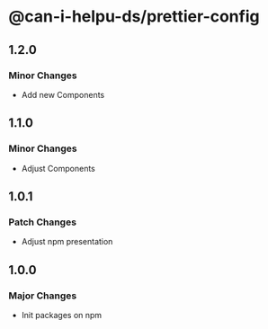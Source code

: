 # @can-i-helpu-ds/prettier-config

## 1.2.0

### Minor Changes

- Add new Components

## 1.1.0

### Minor Changes

- Adjust Components

## 1.0.1

### Patch Changes

- Adjust npm presentation

## 1.0.0

### Major Changes

- Init packages on npm
